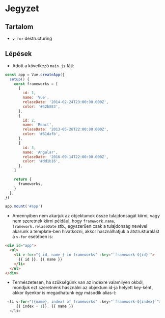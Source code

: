 # Jegyzet

## Tartalom

- `v-for` destructuring

## Lépések

- Adott a következő `main.js` fájl:

```js
const app = Vue.createApp({
  setup() {
    const frameworks = [
      {
        id: 1,
        name: 'Vue',
        relaseDate: '2014-02-24T23:00:00.000Z',
        color: '#42b883',
      },
      {
        id: 2,
        name: 'React',
        relaseDate: '2013-05-28T22:00:00.000Z',
        color: '#61dafb',
      },
      {
        id: 3,
        name: 'Angular',
        relaseDate: '2016-09-14T22:00:00.000Z',
        color: '#dd1b16',
      },
    ]

    return {
      frameworks,
    }
  },
})

app.mount('#app')
```

- Amennyiben nem akarjuk az objektumok össze tulajdonságát kiírni, vagy nem szeretnék kiírni például, hogy `framework.name`, `framework.relaseDate` stb., egyszerűen csak a tulajdonság nevével akarunk a template-ben hivatkozni, akkor használhatjuk a átstruktúrálást a `v-for` esetében is:

```html
<div id="app">
  <ul>
    <li v-for="{ id, name } in frameworks" :key="`framework-${id}`">
      {{ id }}. {{ name }}
    </li>
  </ul>
</div>
```

- Természetesen, ha szükségünk van az indexre valamilyen okból, mondjuk ezt szeretnénk használni az objektum id-ja helyett key-ként, akkor ilyenkor is megadhatunk egy második alias-t:

```js
 <li v-for="({name}, index) of frameworks" :key="`framework-${index}`">
     {{ index + 1}}. {{ name }}
  </li>
```
